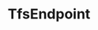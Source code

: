---
optionsClassName: TfsEndpointOptions
optionsClassFullName: MigrationTools.Endpoints.TfsEndpointOptions
configurationSamples:
- name: defaults
  order: 2
  description: 
  code: >-
    {
      "MigrationTools": {
        "Version": "16.0",
        "Endpoints": {
          "#KEY#": {
            "EndpointType": "TfsEndpoint",
            "AllowCrossProjectLinking": "False",
            "Authentication": {
              "AccessToken": "",
              "AuthenticationMode": "AccessToken",
              "NetworkCredentials": {
                "Domain": "",
                "Password": "",
                "UserName": ""
              }
            },
            "AuthenticationMode": "AccessToken",
            "Collection": "",
            "LanguageMaps": {
              "AreaPath": "Area",
              "IterationPath": "Iteration"
            },
            "Project": "",
            "ReflectedWorkItemIdField": "Custom.ReflectedWorkItemId"
          }
        }
      }
    }
  sampleFor: MigrationTools.Endpoints.TfsEndpointOptions
- name: sample
  order: 1
  description: 
  code: >-
    {
      "MigrationTools": {
        "Version": "16.0",
        "Endpoints": {
          "#KEY#": {
            "EndpointType": "TfsEndpoint",
            "AllowCrossProjectLinking": "False",
            "Authentication": {
              "AccessToken": "jklsadhjksahfkjsdhjksahsadjhksadhsad",
              "AuthenticationMode": "AccessToken",
              "NetworkCredentials": {
                "Domain": "",
                "Password": "",
                "UserName": ""
              }
            },
            "Collection": "https://dev.azure.com/nkdagility-preview/",
            "LanguageMaps": {
              "AreaPath": "Area",
              "IterationPath": "Iteration"
            },
            "Project": "migrationSource1",
            "ReflectedWorkItemIdField": "Custom.ReflectedWorkItemId"
          }
        }
      }
    }
  sampleFor: MigrationTools.Endpoints.TfsEndpointOptions
- name: classic
  order: 3
  description: 
  code: >-
    {
      "$type": "TfsEndpointOptions",
      "Collection": "https://dev.azure.com/nkdagility-preview/",
      "Project": "migrationSource1",
      "Authentication": {
        "AuthenticationMode": "AccessToken",
        "NetworkCredentials": {
          "Domain": "",
          "UserName": "",
          "Password": "** removed as a secret ***"
        },
        "AccessToken": "** removed as a secret ***"
      },
      "ReflectedWorkItemIdField": "Custom.ReflectedWorkItemId",
      "LanguageMaps": {
        "AreaPath": "Area",
        "IterationPath": "Iteration"
      }
    }
  sampleFor: MigrationTools.Endpoints.TfsEndpointOptions
description: missing XML code comments
className: TfsEndpoint
typeName: Endpoints
architecture: 
options:
- parameterName: Authentication
  type: TfsAuthenticationOptions
  description: Authentication configuration for connecting to the TFS server. Supports various authentication modes including Windows authentication and access tokens.
  defaultValue: missing XML code comments
- parameterName: Collection
  type: Uri
  description: URI of the TFS collection (e.g., "http://tfsserver:8080/tfs/DefaultCollection"). Must be a valid absolute URL pointing to the TFS collection.
  defaultValue: missing XML code comments
- parameterName: LanguageMaps
  type: TfsLanguageMapOptions
  description: Language mapping configuration for translating area and iteration path names between different language versions of TFS.
  defaultValue: missing XML code comments
- parameterName: Project
  type: String
  description: Name of the TFS project within the collection to connect to. This is the project that will be used for migration operations.
  defaultValue: missing XML code comments
- parameterName: ReflectedWorkItemIdField
  type: String
  description: Name of the custom field used to store the reflected work item ID for tracking migrated items. Typically "Custom.ReflectedWorkItemId".
  defaultValue: missing XML code comments
status: missing XML code comments
processingTarget: missing XML code comments
classFile: src/MigrationTools.Clients.TfsObjectModel/Endpoints/TfsEndpoint.cs
optionsClassFile: src/MigrationTools.Clients.TfsObjectModel/Endpoints/TfsEndpointOptions.cs
notes:
  exists: false
  path: docs/Reference/Endpoints/TfsEndpoint-notes.md
  markdown: ''

redirectFrom:
- /Reference/Endpoints/TfsEndpointOptions/
layout: reference
toc: true
permalink: /Reference/Endpoints/TfsEndpoint/
title: TfsEndpoint
categories:
- Endpoints
- 
topics:
- topic: notes
  path: docs/Reference/Endpoints/TfsEndpoint-notes.md
  exists: false
  markdown: ''
- topic: introduction
  path: docs/Reference/Endpoints/TfsEndpoint-introduction.md
  exists: false
  markdown: ''

---